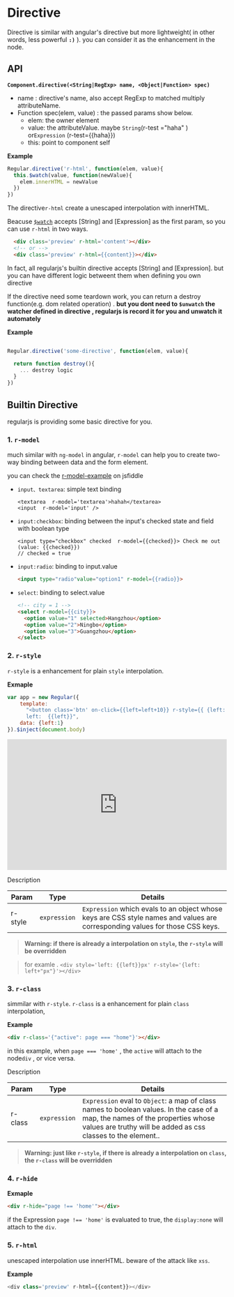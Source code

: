# Directive

Directive is similar with angular's directive but more lightweight( in other words, less powerful __`:)`__ ). you can consider it as the enhancement in the node.

## API

__`Component.directive(<String|RegExp> name, <Object|Function> spec)`__

  - name : directive's name, also accept RegExp to matched multiply attributeName.
  - Function spec(elem, value) : the passed params show below.
    - elem:  the owner element
    - value: the attributeValue. maybe `String`(r-test ="haha" ) or`Expression` (r-test={{haha}})
    - this:  point to component self


__Example__



```javascript
Regular.directive('r-html', function(elem, value){
  this.$watch(value, function(newValue){
    elem.innerHTML = newValue
  })
})
```
The directive`r-html` create a unescaped interpolation with innerHTML.

Beacuse [`$watch`](../core/binding.md) accepts [String] and [Expression] as the first param, so you can use `r-html` in two ways. 



```html
  <div class='preview' r-html='content'></div>
  <!-- or -->
  <div class='preview' r-html={{content}}></div>
```

In fact, all regularjs's builtin directive accepts [String] and [Expression]. but you can have different logic betweent them when defining you own directive

If the directive need some teardown work, you can return a destroy function(e.g. dom related operation) . __but you dont need to `$unwatch` the watcher defined in directive , regularjs is record it for you and unwatch it automately__


__Example__

```javascript

Regular.directive('some-directive', function(elem, value){

  return function destroy(){
    ... destroy logic
  }
})

```




<a name="builtin"></a>
## Builtin Directive

regularjs is providing some basic directive for you.

### 1. `r-model` 

much similar with `ng-model` in angular, `r-model` can help you to create two-way binding between data and the form element.

you can check the [r-model-example](http://jsfiddle.net/leeluolee/4y25j/) on jsfiddle

* `input、textarea`: 
  simple text binding
  ```
  <textarea  r-model='textarea'>hahah</textarea>
  <input  r-model='input' />
  ```


* `input:checkbox`: 
  binding between the input's checked state and field with boolean type

  ```
  <input type="checkbox" checked  r-model={{checked}}> Check me out (value: {{checked}})
  // checked = true
  ```


* `input:radio`:
  binding to input.value

  ```html
  <input type="radio"value="option1" r-model={{radio}}>
  ```


* `select`: 
  binding to select.value

  ```html
  <!-- city = 1 -->
  <select r-model={{city}}>
    <option value="1" selected>Hangzhou</option>
    <option value="2">Ningbo</option>
    <option value="3">Guangzhou</option>
  </select>

  ```




### 2. `r-style`

`r-style` is a enhancement for plain `style` interpolation.


__Exmaple__

```javascript
var app = new Regular({
    template: 
      "<button class='btn' on-click={{left=left+10}} r-style={{ {left: left+'px'} }} >left+10</button>\
      left:  {{left}}",
    data: {left:1}
}).$inject(document.body)

```

<iframe width="100%" height="300" src="http://jsfiddle.net/leeluolee/aaWQ7/embedded/result,js,html,resources" allowfullscreen="allowfullscreen" frameborder="0"></iframe>

Description

|Param|Type|Details|
|---|---|---|
|r-style | `expression` | `Expression` which evals to an object whose keys are CSS style names and values are corresponding values for those CSS keys.|




> __Warning: if there is already a interpolation on `style`, the `r-style` will be overridden__

> for examle . `<div style='left: {{left}}px' r-style='{left: left+"px"}'></div>`

### 3. `r-class`

simmilar with `r-style`. `r-class` is a enhancement for plain `class` interpolation,


__Example__

```html
<div r-class='{"active": page === "home"}'></div>
```

in this example, when `page === 'home'` , the `active` will attach to the node`div` , or vice versa.

Description

|Param|Type|Details|
|---|---|---|
|r-class | `expression` | `Expression` eval to `Object`: a map of class names to boolean values. In the case of a map, the names of the properties whose values are truthy will be added as css classes to the element..|





> __Warning: just like `r-style`, if there is already a interpolation on `class`, the `r-class` will be overridden__

### 4. `r-hide`

__Exmaple__

```html
<div r-hide="page !== 'home'"></div>
```

if the Expression `page !== 'home'` is evaluated to true, the `display:none` will attach to the `div`.




### 5. `r-html` 

unescaped interpolation use innerHTML. beware of the attack like `xss`.

__Example__

```javascript
<div class='preview' r-html={{content}}></div>
```





